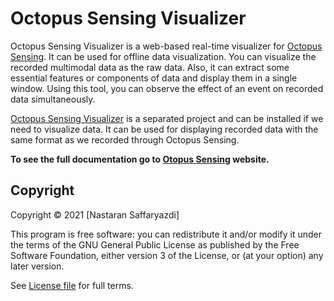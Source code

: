 Octopus Sensing Visualizer
==========================

Octopus Sensing Visualizer is a web-based real-time visualizer for [Octopus Sensing](https://octopus-sensing.nastaran-saffar.me/). 
It can be used for offline data visualization. You can visualize the recorded multimodal data as the raw data. Also, it can extract
some essential features or components of data and display them in a single window. Using this tool, you can observe the effect of an event on recorded data simultaneously.

[Octopus Sensing Visualizer](https://github.com/octopus-sensing/octopus-sensing-visualizer) is 
a separated project and can be installed if we need to visualize data. 
It can be used for displaying recorded data with
the same format as we recorded through Octopus Sensing.

**To see the full documentation go to [Otopus Sensing](https://octopus-sensing.nastaran-saffar.me/visualizer) website.**

Copyright
---------

Copyright © 2021 [Nastaran Saffaryazdi]

This program is free software: you can redistribute it and/or modify it under the terms of the GNU
General Public License as published by the Free Software Foundation, either version 3 of the
License, or (at your option) any later version.

See [License file](https://github.com/octopus-sensing/octopus-sensing/blob/master/LICENSE)  for full terms.